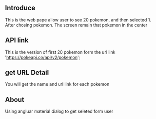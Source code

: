 ## Introduce
This is the web pape allow user to see 20 pokemon, and then selected 1.
After chosing pokemon. The screen remain that pokemon in the center

## API link
This is the version of first 20 pokemon form the url link
'https://pokeapi.co/api/v2/pokemon';

## get URL Detail
You will get the name and url link for each pokemon

## About
Using angluar material dialog to get seleted form user